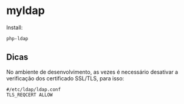 # myldap

Install: 

    php-ldap

## Dicas

No ambiente de desenvolvimento, as vezes é necessário desativar a verificação dos certificado SSL/TLS,
para isso: 

    #/etc/ldap/ldap.conf
    TLS_REQCERT ALLOW
 
